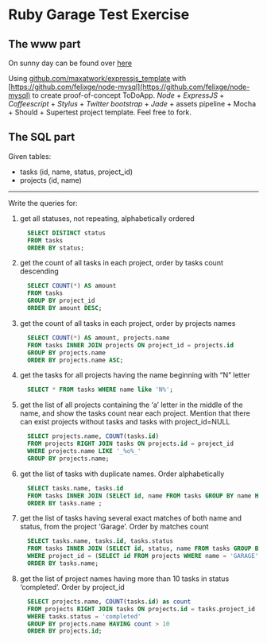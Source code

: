 Ruby Garage Test Exercise
=========================
The www part
-------------------------

On sunny day can be found over [here](https://dashboard.dotcloud.com/applications/todoapp/logs)

Using [github.com/maxatwork/expressjs_template](https://github.com/maxatwork/expressjs_template/) with 
[https://github.com/felixge/node-mysql](https://github.com/felixge/node-mysql) to create proof-of-concept ToDoApp.
*Node* + *ExpressJS* + *Coffeescript* + *Stylus* + *Twitter bootstrap* + *Jade* + assets pipeline + Mocha + Should + Supertest project template.
Feel free to fork.

The SQL part
------------------------
Given tables:
* tasks (id, name, status, project_id)
* projects (id, name)
***
Write the queries for:

1. get all statuses, not repeating, alphabetically ordered  
    ```sql
      SELECT DISTINCT status 
      FROM tasks 
      ORDER BY status;
    ```
2. get the count of all tasks in each project, order by tasks count descending  
    ```sql
      SELECT COUNT(*) AS amount 
      FROM tasks 
      GROUP BY project_id 
      ORDER BY amount DESC;
    ```

3. get the count of all tasks in each project, order by projects names  
    ```sql
      SELECT COUNT(*) AS amount, projects.name 
      FROM tasks INNER JOIN projects ON project_id = projects.id 
      GROUP BY projects.name 
      ORDER BY projects.name ASC;
    ```

4. get the tasks for all projects having the name beginning with “N” letter 
    ```sql 
      SELECT * FROM tasks WHERE name like 'N%';
    ```

5. get the list of all projects containing the ‘a’ letter in the middle of the name, and show the
tasks count near each project. Mention that there can exist projects without tasks and
tasks with project_id=NULL  
    ```sql
      SELECT projects.name, COUNT(tasks.id) 
      FROM projects RIGHT JOIN tasks ON projects.id = project_id 
      WHERE projects.name LIKE '_%o%_' 
      GROUP BY projects.name;
    ```

6. get the list of tasks with duplicate names. Order alphabetically  
    ```sql
      SELECT tasks.name, tasks.id 
      FROM tasks INNER JOIN (SELECT id, name FROM tasks GROUP BY name HAVING count(id) > 1) dup  ON tasks.name = dup.name 
      ORDER BY tasks.name ;
    ```

7. get the list of tasks having several exact matches of both name and status, from the
project ‘Garage’. Order by matches count  
    ```sql
      SELECT tasks.name, tasks.id, tasks.status 
      FROM tasks INNER JOIN (SELECT id, status, name FROM tasks GROUP BY status HAVING count(id) > 1) dup ON tasks.status = dup.status 
      WHERE project_id = (SELECT id FROM projects WHERE name = 'GARAGE')
      ORDER BY tasks.name;
    ```

8. get the list of project names having more than 10 tasks in status ‘completed’. Order by
project_id  
    ```sql
      SELECT projects.name, COUNT(tasks.id) as count 
      FROM projects RIGHT JOIN tasks ON projects.id = tasks.project_id 
      WHERE tasks.status = 'completed' 
      GROUP BY projects.name HAVING count > 10 
      ORDER BY projects.id;
    ```